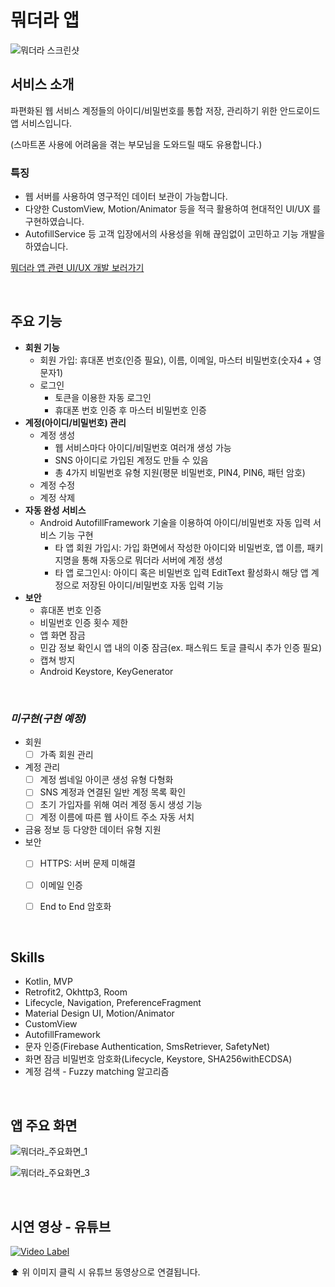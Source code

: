 # 뭐더라 앱
 
![뭐더라 스크린샷](https://user-images.githubusercontent.com/33805423/204464500-eb380c94-640d-413e-a491-f980c8b5f7d6.png)


## 서비스 소개

파편화된 웹 서비스 계정들의 아이디/비밀번호를 통합 저장, 관리하기 위한 안드로이드 앱 서비스입니다.

(스마트폰 사용에 어려움을 겪는 부모님을 도와드릴 때도 유용합니다.)

### 특징
- 웹 서버를 사용하여 영구적인 데이터 보관이 가능합니다.
- 다양한 CustomView, Motion/Animator 등을 적극 활용하여 현대적인 UI/UX 를 구현하였습니다.
- AutofillService 등 고객 입장에서의 사용성을 위해 끊임없이 고민하고 기능 개발을 하였습니다.

[뭐더라 앱 관련 UI/UX 개발 보러가기](https://jsl663.tistory.com/49)


<br/>

## 주요 기능

- **회원 기능**
  - 회원 가입: 휴대폰 번호(인증 필요), 이름, 이메일, 마스터 비밀번호(숫자4 + 영문자1)
  - 로그인
    - 토큰을 이용한 자동 로그인
    - 휴대폰 번호 인증 후 마스터 비밀번호 인증
- **계정(아이디/비밀번호) 관리**
  - 계정 생성
    - 웹 서비스마다 아이디/비밀번호 여러개 생성 가능
    - SNS 아이디로 가입된 계정도 만들 수 있음
    - 총 4가지 비밀번호 유형 지원(평문 비밀번호, PIN4, PIN6, 패턴 암호)
  - 계정 수정
  - 계정 삭제
- **자동 완성 서비스**
  - Android AutofillFramework 기술을 이용하여 아이디/비밀번호 자동 입력 서비스 기능 구현
    - 타 앱 회원 가입시: 가입 화면에서 작성한 아이디와 비밀번호, 앱 이름, 패키지명을 통해 자동으로 뭐더라 서버에 계정 생성
    - 타 앱 로그인시: 아이디 혹은 비밀번호 입력 EditText 활성화시 해당 앱 계정으로 저장된 아이디/비밀번호 자동 입력 기능
- **보안**
  - 휴대폰 번호 인증
  - 비밀번호 인증 횟수 제한
  - 앱 화면 잠금
  - 민감 정보 확인시 앱 내의 이중 잠금(ex. 패스워드 토글 클릭시 추가 인증 필요)
  - 캡쳐 방지
  - Android Keystore, KeyGenerator


<br/>

### _미구현(구현 예정)_

- 회원
  - [ ] 가족 회원 관리
- 계정 관리
  - [ ] 계정 썸네일 아이콘 생성 유형 다형화
  - [ ] SNS 계정과 연결된 일반 계정 목록 확인
  - [ ] 초기 가입자를 위해 여러 계정 동시 생성 기능
  - [ ] 계정 이름에 따른 웹 사이트 주소 자동 서치
- 금융 정보 등 다양한 데이터 유형 지원
- 보안
  - [ ] HTTPS: 서버 문제 미해결
  - [ ] 이메일 인증
  - [ ] End to End 암호화


<br/>

## Skills

- Kotlin, MVP
- Retrofit2, Okhttp3, Room
- Lifecycle, Navigation, PreferenceFragment
- Material Design UI, Motion/Animator
- CustomView
- AutofillFramework
- 문자 인증(Firebase Authentication, SmsRetriever, SafetyNet)
- 화면 잠금 비밀번호 암호화(Lifecycle, Keystore, SHA256withECDSA)
- 계정 검색 - Fuzzy matching 알고리즘


<br/>

## 앱 주요 화면

![뭐더라_주요화면_1](https://user-images.githubusercontent.com/33805423/204490344-66b026c1-1ae6-4eb0-a7ce-c3ae1b03ea27.png)

![뭐더라_주요화면_3](https://user-images.githubusercontent.com/33805423/204498414-796f2d81-71cc-4689-889a-6958d798ef57.png)


<br/>

## 시연 영상 - 유튜브

[![Video Label](https://img.youtube.com/vi/JI3wjMUU__s/0.jpg)](https://youtu.be/JI3wjMUU__s)

⬆️ 위 이미지 클릭 시 유튜브 동영상으로 연결됩니다.
